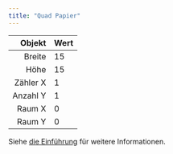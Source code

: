 ```yaml
---
title: "Quad Papier"
---
```


|   Objekt | Wert |
| --------:|:---- |
|   Breite | 15   |
|     Höhe | 15   |
| Zähler X | 1    |
| Anzahl Y | 1    |
|   Raum X | 0    |
|   Raum Y | 0    |

Siehe [die Einführung](intro) für weitere Informationen.
